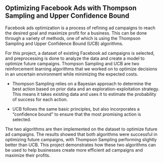 ## Optimizing Facebook Ads with Thompson Sampling and Upper Confidence Bound

Facebook ads optimization is a process of refining ad campaigns to reach the desired goal and maximize profit for a business. 
This can be done through a variety of methods, one of which is using the Thompson Sampling and Upper Confidence Bound (UCB) algorithms.

For this project, a dataset of existing Facebook ad campaigns is selected, and preprocessing is done to analyze the data and create a model to optimize future campaigns. 
Thompson Sampling and UCB are two reinforcement learning algorithms that we worked on to optimize decisions in an uncertain environment while minimizing the expected costs. 

- Thompson Sampling relies on a Bayesian approach to determine the best action based on prior data and an exploration-exploitation strategy. This means it takes existing data and uses it to estimate the probability of success for each action. 

- UCB follows the same basic principles, but also incorporates a “confidence bound” to ensure that the most promising action is selected.

The two algorithms are then implemented on the dataset to optimize future ad campaigns. 
The results showed that both algorithms were successful in optimizing future campaigns, with Thompson Sampling performing slightly better than UCB. 
This project demonstrates how these two algorithms can be used to help businesses create more efficient ad campaigns and maximize their profits.
